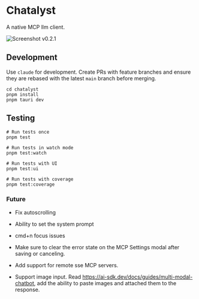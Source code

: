 # Chatalyst

A native MCP llm client.

![Screenshot v0.2.1](https://github.com/user-attachments/assets/7eec8c4a-150f-44dd-8d7a-99b06854ad17)

## Development

Use `claude` for development. Create PRs with feature branches and ensure they are rebased with the latest `main` branch before merging.

```
cd chatalyst
pnpm install
pnpm tauri dev
```

## Testing

```
# Run tests once
pnpm test

# Run tests in watch mode
pnpm test:watch

# Run tests with UI
pnpm test:ui

# Run tests with coverage
pnpm test:coverage
```

### Future

- Fix autoscrolling
- Ability to set the system prompt
- cmd+n focus issues
- Make sure to clear the error state on the MCP Settings modal after saving or canceling.

- Add support for remote sse MCP servers.

- Support image input. Read https://ai-sdk.dev/docs/guides/multi-modal-chatbot, add the ability to paste images and attached them to the response.
